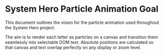 # System Hero Particle Animation Goal

This document outlines the vision for the particle animation used throughout the System Hero project.

The aim is to render each letter as particles on a canvas and transition them seamlessly into selectable DOM text. Absolute positions are calculated so that canvas and text overlap perfectly on any display or zoom level.

